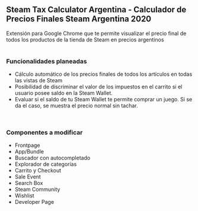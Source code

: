 ## Steam Tax Calculator Argentina - Calculador de Precios Finales Steam Argentina 2020
Extensión para Google Chrome que te permite visualizar el precio final de todos los productos de la tienda de Steam en precios argentinos<br><br>


### Funcionalidades planeadas
- Cálculo automático de los precios finales de todos los artículos en todas las vistas de Steam
- Posibilidad de discriminar el valor de los impuestos en el carrito si el usuario posee saldo en la Steam Wallet.
- Evaluar si el saldo de tu Steam Wallet te permite comprar un juego. Si se da el caso, se muestra el precio normal sin tachar.

<br>

### Componentes a modificar
- Frontpage
- App/Bundle
- Buscador con autocompletado
- Explorador de categorías
- Carrito y Checkout
- Sale Event
- Search Box
- Steam Community
- Wishlist
- Developer Page
